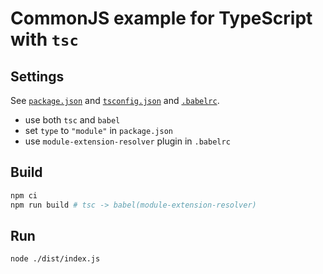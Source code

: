 # CommonJS example for TypeScript with `tsc`

## Settings

See [`package.json`](./package.json) and [`tsconfig.json`](./tsconfig.json) and [`.babelrc`](./.babelrc).

* use both `tsc` and `babel`
* set `type` to `"module"` in `package.json`
* use `module-extension-resolver` plugin in `.babelrc`

## Build

```bash
npm ci
npm run build # tsc -> babel(module-extension-resolver)
```

## Run

```bash
node ./dist/index.js
```
